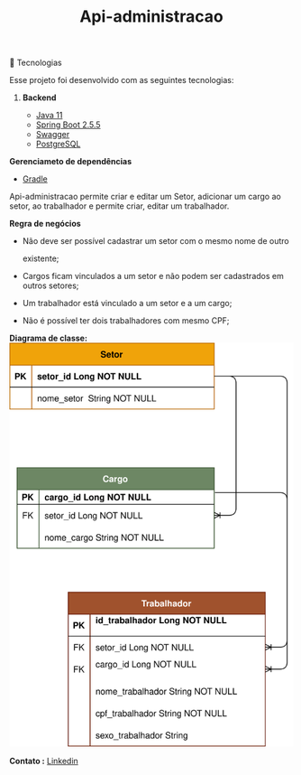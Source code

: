 <html>
<header>
<h1>Api-administracao<h1>
</header>
<body>
🧪 Tecnologias

<p>Esse projeto foi desenvolvido com as seguintes tecnologias:</p>
<ol>
<li>
<strong>Backend</strong>
</li>
<ul>
<li><a href="https://docs.oracle.com/en/java/javase/11/core/java-core-libraries1.html">Java 11</a></li>
<li><a href="https://spring.io/projects/spring-boot">Spring Boot 2.5.5</a></li>
<li><a href="https://swagger.io/">Swagger</a></li>
<li><a href="https://www.postgresql.org/">PostgreSQL</a></li>
</ul>
</ol>
<p>
<strong>Gerenciameto de dependências</strong>
<ul>
<li>
<a href="https://gradle.org/">Gradle</a>
</li>
</ul>
</p>
<p>Api-administracao permite criar e editar um Setor, adicionar um cargo ao setor, ao trabalhador e permite criar, editar um trabalhador.</p>
<p>
<strong>Regra de negócios</strong>
<ul>
<li>
<p>Não deve ser possível cadastrar um setor com o mesmo nome de outro</p> existente;
</li>
<li>
<p>Cargos ficam vinculados a um setor e não podem ser cadastrados em outros setores;</p>
</li>
<li>
<p>Um trabalhador está vinculado a um setor e a um cargo;</p>
</li>
<li>
<p>Não é possível ter dois trabalhadores com mesmo CPF;</p>
</li>
</ul>
</p>
<p>
<strong>
Diagrama de classe:</strong>
<img src="assets/SEA_solutions.svg" alt="SEA_solutions.svg">
</P>

</body>

<footer>
<strong>Contato :</strong>
<a href="https://www.linkedin.com/in/philogene/">Linkedin</a>
</footer>
</html>